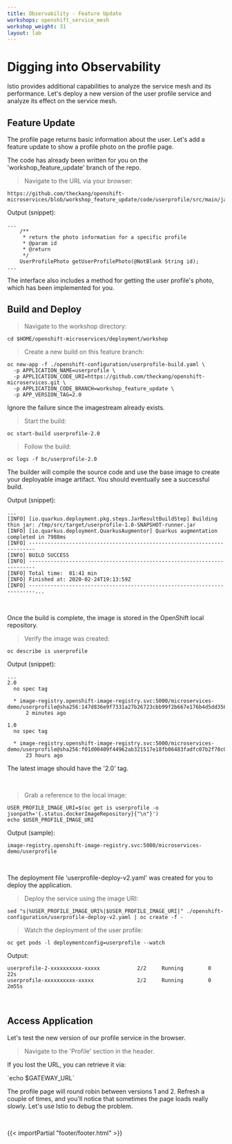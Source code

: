 ```yaml
---
title: Observability - Feature Update
workshops: openshift_service_mesh
workshop_weight: 31
layout: lab
---
```


# Digging into Observability 

Istio provides additional capabilities to analyze the service mesh and its performance.  Let's deploy a new version of the user profile service and analyze its effect on the service mesh.

## Feature Update

The profile page returns basic information about the user.  Let's add a feature update to show a profile photo on the profile page.

The code has already been written for you on the 'workshop_feature_update' branch of the repo.

<blockquote>
<i class="fa fa-desktop"></i>
Navigate to the URL via your browser:
</blockquote>

```
https://github.com/theckang/openshift-microservices/blob/workshop_feature_update/code/userprofile/src/main/java/org/microservices/demo/service/UserProfileService.java
```

Output (snippet):
```
...
    /**
     * return the photo information for a specific profile
     * @param id
     * @return
     */
    UserProfilePhoto getUserProfilePhoto(@NotBlank String id);
...
```

The interface also includes a method for getting the user profile's photo, which has been implemented for you.

## Build and Deploy

<blockquote>
<i class="fa fa-terminal"></i>
Navigate to the workshop directory:
</blockquote>

```
cd $HOME/openshift-microservices/deployment/workshop
```

<blockquote>
<i class="fa fa-terminal"></i>
Create a new build on this feature branch:
</blockquote>

```
oc new-app -f ./openshift-configuration/userprofile-build.yaml \
  -p APPLICATION_NAME=userprofile \
  -p APPLICATION_CODE_URI=https://github.com/theckang/openshift-microservices.git \
  -p APPLICATION_CODE_BRANCH=workshop_feature_update \
  -p APP_VERSION_TAG=2.0
```

<p><i class="fa fa-info-circle"></i> Ignore the failure since the imagestream already exists.</p>


<blockquote>
<i class="fa fa-terminal"></i>
Start the build:
</blockquote>

```
oc start-build userprofile-2.0
```

<blockquote>
<i class="fa fa-terminal"></i>
Follow the build:
</blockquote>

```
oc logs -f bc/userprofile-2.0
```

The builder will compile the source code and use the base image to create your deployable image artifact.  You should eventually see a successful build.

Output (snippet):
```
...
[INFO] [io.quarkus.deployment.pkg.steps.JarResultBuildStep] Building thin jar: /tmp/src/target/userprofile-1.0-SNAPSHOT-runner.jar
[INFO] [io.quarkus.deployment.QuarkusAugmentor] Quarkus augmentation completed in 7988ms
[INFO] ------------------------------------------------------------------------
[INFO] BUILD SUCCESS
[INFO] ------------------------------------------------------------------------
[INFO] Total time:  01:41 min
[INFO] Finished at: 2020-02-24T19:13:59Z
[INFO] ------------------------------------------------------------------------...
```

<br>

Once the build is complete, the image is stored in the OpenShift local repository.

<blockquote>
<i class="fa fa-terminal"></i>
Verify the image was created:
</blockquote>

```
oc describe is userprofile
```

Output (snippet):
```
...
2.0
  no spec tag

  * image-registry.openshift-image-registry.svc:5000/microservices-demo/userprofile@sha256:147d836e9f7331a27b26723cbb99f2b667e176b4d5dd356fea947c7ca4fc24a6
      2 minutes ago

1.0
  no spec tag

  * image-registry.openshift-image-registry.svc:5000/microservices-demo/userprofile@sha256:f01d00409f44962ab321517e18fb06483fadfc07b2f70c088f567acf20dc65eb
      23 hours ago
```

<p><i class="fa fa-info-circle"></i> The latest image should have the '2.0' tag.</p>

<br>

<blockquote>
<i class="fa fa-terminal"></i>
Grab a reference to the local image:
</blockquote>

```
USER_PROFILE_IMAGE_URI=$(oc get is userprofile -o jsonpath='{.status.dockerImageRepository}{"\n"}')
echo $USER_PROFILE_IMAGE_URI
```

Output (sample):
```
image-registry.openshift-image-registry.svc:5000/microservices-demo/userprofile
```

<br>

The deployment file 'userprofile-deploy-v2.yaml' was created for you to deploy the application.

<blockquote>
<i class="fa fa-terminal"></i>
Deploy the service using the image URI:
</blockquote>

```
sed "s|%USER_PROFILE_IMAGE_URI%|$USER_PROFILE_IMAGE_URI|" ./openshift-configuration/userprofile-deploy-v2.yaml | oc create -f -
```

<blockquote>
<i class="fa fa-terminal"></i>
Watch the deployment of the user profile:
</blockquote>

```
oc get pods -l deploymentconfig=userprofile --watch
```

Output:
```
userprofile-2-xxxxxxxxxx-xxxxx            2/2     Running        0          22s
userprofile-xxxxxxxxxx-xxxxx              2/2     Running        0          2m55s
```

<br>

## Access Application

Let's test the new version of our profile service in the browser.

<blockquote>
<i class="fa fa-desktop"></i>
Navigate to the 'Profile' section in the header.  
</blockquote>

<p><i class="fa fa-info-circle"></i> If you lost the URL, you can retrieve it via:</p>
`echo $GATEWAY_URL`

<br>

The profile page will round robin between versions 1 and 2.  Refresh a couple of times, and you'll notice that sometimes the page loads really slowly.  Let's use Istio to debug the problem.

<br>

{{< importPartial "footer/footer.html" >}}